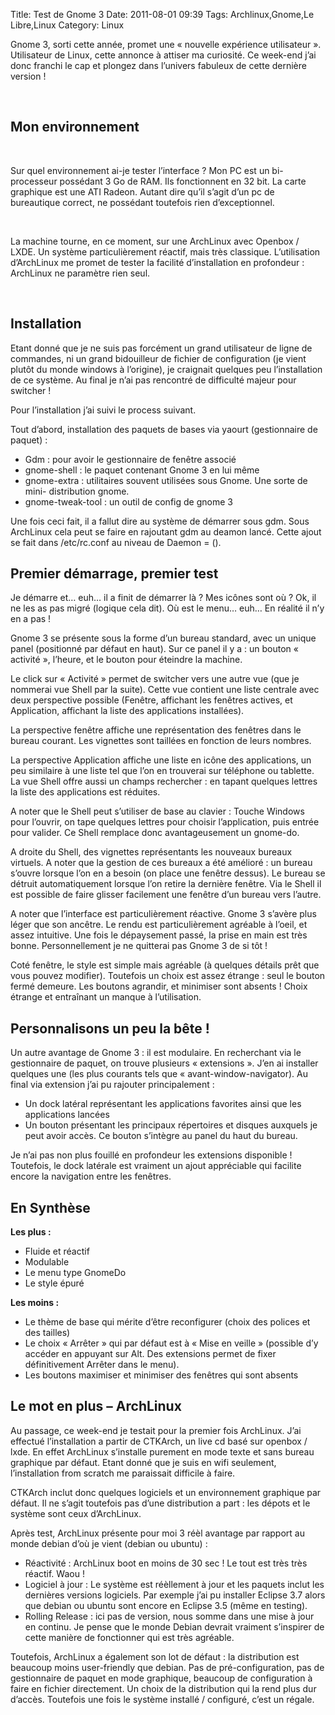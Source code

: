 Title: Test de Gnome 3
Date: 2011-08-01 09:39
Tags:  Archlinux,Gnome,Le Libre,Linux
Category: Linux

Gnome 3, sorti cette année, promet une « nouvelle expérience utilisateur ».
Utilisateur de Linux, cette annonce à attiser ma curiosité. Ce week-end j’ai
donc franchi le cap et plongez dans l’univers fabuleux de cette dernière
version !

 

<h2>Mon environnement</h2>

 

Sur quel environnement ai-je tester l’interface ? Mon PC est un bi-processeur
possédant 3 Go de RAM. Ils fonctionnent en 32 bit. La carte graphique est une
ATI Radeon. Autant dire qu’il s’agit d’un pc de bureautique correct, ne
possédant toutefois rien d’exceptionnel.

 

La machine tourne, en ce moment, sur une ArchLinux avec Openbox / LXDE. Un
système particulièrement réactif, mais très classique. L’utilisation
d’ArchLinux me promet de tester la facilité d’installation en profondeur :
ArchLinux ne paramètre rien seul.

 

<h2>Installation</h2>

Etant donné que je ne suis pas forcément un grand utilisateur de ligne de
commandes, ni un grand bidouilleur de fichier de configuration (je vient plutôt
du monde windows à l’origine), je craignait quelques peu l’installation de
ce système. Au final je n’ai pas rencontré de difficulté majeur pour
switcher !

Pour l’installation j’ai suivi le process suivant.

Tout d’abord, installation des paquets de bases via yaourt (gestionnaire de
paquet) :



*    Gdm : pour avoir le gestionnaire de fenêtre associé
*    gnome-shell : le paquet contenant Gnome 3 en lui même
*    gnome-extra : utilitaires souvent utilisées sous Gnome. Une sorte de mini-
distribution gnome.
*    gnome-tweak-tool : un outil de config de gnome 3

Une fois ceci fait, il a fallut dire au système de démarrer sous gdm. Sous
ArchLinux cela peut se faire en rajoutant gdm au deamon lancé. Cette ajout se
fait dans /etc/rc.conf au niveau de Daemon = ().

<h2>Premier démarrage, premier test</h2>

Je démarre et… euh… il a finit de démarrer là ? Mes icônes sont où ?
Ok, il ne les as pas migré (logique cela dit). Où est le menu… euh… En
réalité il n’y en a pas !

Gnome 3 se présente sous la forme d’un bureau standard, avec un unique panel
(positionné par défaut en haut). Sur ce panel il y a : un bouton « activité
», l’heure, et le bouton pour éteindre la machine.

Le click sur « Activité » permet de switcher vers une autre vue (que je
nommerai vue Shell par la suite). Cette vue contient une liste centrale avec
deux perspective possible (Fenêtre, affichant les fenêtres actives, et
Application, affichant la liste des applications installées).

La perspective fenêtre affiche une représentation des fenêtres dans le bureau
courant. Les vignettes sont taillées en fonction de leurs nombres.

La perspective Application affiche une liste en icône des applications, un peu
similaire à une liste tel que l’on en trouverai sur téléphone ou tablette.
La vue Shell offre aussi un champs rechercher : en tapant quelques lettres la
liste des applications est réduites.

A noter que le Shell peut s’utiliser de base au clavier : Touche Windows pour
l’ouvrir, on tape quelques lettres pour choisir l’application, puis entrée
pour valider. Ce Shell remplace donc avantageusement un gnome-do.

A droite du Shell, des vignettes représentants les nouveaux bureaux virtuels. A
noter que la gestion de ces bureaux a été amélioré : un bureau s’ouvre
lorsque l’on en a besoin (on place une fenêtre dessus). Le bureau se détruit
automatiquement lorsque l’on retire la dernière fenêtre. Via le Shell il est
possible de faire glisser facilement une fenêtre d’un bureau vers l’autre.

A noter que l’interface est particulièrement réactive. Gnome 3 s’avère
plus léger que son ancêtre. Le rendu est particulièrement agréable à
l’oeil, et assez intuitive. Une fois le dépaysement passé, la prise en main
est très bonne. Personnellement je ne quitterai pas Gnome 3 de si tôt !

Coté fenêtre, le style est simple mais agréable (à quelques détails prêt
que vous pouvez modifier). Toutefois un choix est assez étrange : seul le
bouton fermé demeure. Les boutons agrandir, et minimiser sont absents ! Choix
étrange et entraînant un manque à l’utilisation.

<h2>Personnalisons un peu la bête !</h2>

Un autre avantage de Gnome 3 : il est modulaire. En recherchant via le
gestionnaire de paquet, on trouve plusieurs « extensions ». J’en ai
installer quelques une (les plus courants tels que « avant-window-navigator).
Au final via extension j’ai pu rajouter principalement :



*    Un dock latéral représentant les applications favorites ainsi que les
applications lancées
*    Un bouton présentant les principaux répertoires et disques auxquels je peut
avoir accès. Ce bouton s’intègre au panel du haut du bureau.

Je n’ai pas non plus fouillé en profondeur les extensions disponible !
Toutefois, le dock latérale est vraiment un ajout appréciable qui facilite
encore la navigation entre les fenêtres.

<h2>En Synthèse</h2>

 **Les plus :**



*    Fluide et réactif
*    Modulable
*    Le menu type GnomeDo
*    Le style épuré

 **Les moins :**



*    Le thème de base qui mérite d’être reconfigurer (choix des polices et des
tailles)
*    Le choix « Arrêter » qui par défaut est à « Mise en veille » (possible
d’y accéder en appuyant sur Alt. Des extensions permet de fixer
définitivement Arrêter dans le menu).
*    Les boutons maximiser et minimiser des fenêtres qui sont absents

<h2><strong>Le mot en plus – ArchLinux</strong></h2>

Au passage, ce week-end je testait pour la premier fois ArchLinux. J’ai
effectué l’installation a partir de CTKArch, un live cd basé sur openbox /
lxde. En effet ArchLinux s’installe purement en mode texte et sans bureau
graphique par défaut. Etant donné que je suis en wifi seulement,
l’installation from scratch me paraissait difficile à faire.

CTKArch inclut donc quelques logiciels et un environnement graphique par
défaut. Il ne s’agit toutefois pas d’une distribution a part : les dépots
et le système sont ceux d’ArchLinux.

Après test, ArchLinux présente pour moi 3 réèl avantage par rapport au monde
debian d’où je vient (debian ou ubuntu) :



*    Réactivité : ArchLinux boot en moins de 30 sec ! Le tout est très très
réactif. Waou !
*    Logiciel à jour : Le système est réèllement à jour et les paquets inclut
les dernières versions logiciels. Par exemple j’ai pu installer Eclipse 3.7
alors que debian ou ubuntu sont encore en Eclipse 3.5 (même en testing).
*    Rolling Release : ici pas de version, nous somme dans une mise à jour en
continu. Je pense que le monde Debian devrait vraiment s’inspirer de cette
manière de fonctionner qui est très agréable.

Toutefois, ArchLinux a également son lot de défaut : la distribution est
beaucoup moins user-friendly que debian. Pas de pré-configuration, pas de
gestionnaire de paquet en mode graphique, beaucoup de configuration à faire en
fichier directement. Un choix de la distribution qui la rend plus dur
d’accès. Toutefois une fois le système installé / configuré, c’est un
régale.


